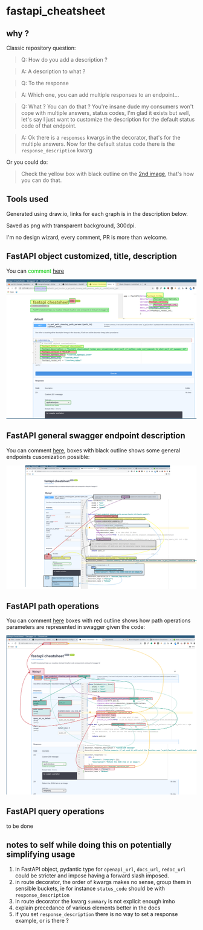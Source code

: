 # fastapi_cheatsheet

## why ?

Classic repository question:

> Q: How do you add a description ?

> A: A description to what ?

> Q: To the response

> A: Which one, you can add multiple responses to an endpoint...

> Q: What ? You can do that ? You're insane dude my consumers won't cope with multiple answers, status codes, I'm glad it exists but well, let's say I just want to customize the description for the default status code of that endpoint.

> A: Ok there is a `responses` kwargs in the decorator, that's for the multiple answers.
Now for the default status code there is the `response_description` kwarg

Or you could do:

> Check the yellow box with black outline on the [2nd image](https://gitlab.com/euri10/fastapi_cheatsheet/raw/master/fastapi_cheatsheet_general_endpoint.png), that's how you can do that.

## Tools used

Generated using draw.io, links for each graph is in the description below.

Saved as png with transparent background, 300dpi.

I'm no design wizard, every comment, PR is more than welcome.

## FastAPI object customized, title, description

You can <span style="color:#00CC00">comment</span> [here](https://drive.google.com/file/d/1wh2uK3YYtC50wncQuLnHNNdVeRFVaXn6/view?usp=sharing)

![Title and descriptions of API](fastapi_cheatsheet_main.png)


## FastAPI general swagger endpoint description

You can comment [here](https://drive.google.com/file/d/1xCYkcK8YI2zXwzi97XVeegsoVFa0feQq/view?usp=sharing), boxes with black outline shows some general endpoints cusomization possible:

![General endpoint](fastapi_cheatsheet_general_endpoint.png)



## FastAPI path operations

You can comment [here](https://drive.google.com/file/d/1DkJuYFjk4kPSO3Y8EfXCIrhGJOwE-CsZ/view?usp=sharing) boxes with red outline shows how path operations parameters are represented in swagger given the code:

![Path operations](fastapi_cheatsheet_path.png)


## FastAPI query operations

to be done



## notes to self while doing this on potentially simplifying usage
1. in FastAPI object, pydantic type for `openapi_url`, `docs_url`, `redoc_url` could be stricter and impose having a forward slash imposed.
2. in route decorator, the order of kwargs makes no sense, group them in sensible buckets, ie for instance `status_code` should be with `response_description`
3. in route decorator the kwarg `summary` is not explicit enough imho
4. explain precedance of various elements better in the docs
5. if you set `response_description` there is no way to set a response example, or is there ?

